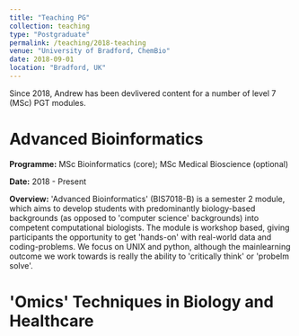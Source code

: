 ```yaml
---
title: "Teaching PG"
collection: teaching
type: "Postgraduate"
permalink: /teaching/2018-teaching
venue: "University of Bradford, ChemBio"
date: 2018-09-01
location: "Bradford, UK"
---
```


Since 2018, Andrew has been devlivered content for a number of level 7 (MSc) PGT modules. 

Advanced Bioinformatics
======
**Programme:** MSc Bioinformatics (core); MSc Medical Bioscience (optional)

**Date:** 2018 - Present

**Overview:** 'Advanced Bioinformatics' (BIS7018-B) is a semester 2 module, which aims to develop students with predominantly biology-based backgrounds (as opposed to 'computer science' backgrounds) into competent computational biologists. The module is workshop based, giving participants the opportunity to get 'hands-on' with real-world data and coding-problems. We focus on UNIX and python, although the mainlearning outcome we work towards is really the ability to 'critically think' or 'probelm solve'.

'Omics' Techniques in Biology and Healthcare
======
